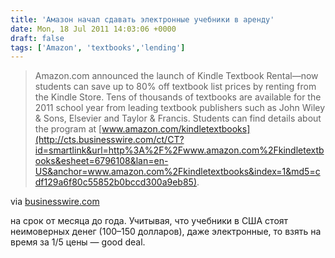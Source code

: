 ```yaml
---
title: 'Амазон начал сдавать электронные учебники в аренду'
date: Mon, 18 Jul 2011 14:03:06 +0000
draft: false
tags: ['Amazon', 'textbooks','lending']
---
```


> Amazon.com announced the launch of Kindle Textbook Rental—now students can save up to 80% off textbook list prices by renting from the Kindle Store. Tens of thousands of textbooks are available for the 2011 school year from leading textbook publishers such as John Wiley & Sons, Elsevier and Taylor & Francis. Students can find details about the program at [www.amazon.com/kindletextbooks](http://cts.businesswire.com/ct/CT?id=smartlink&url=http%3A%2F%2Fwww.amazon.com%2Fkindletextbooks&esheet=6796108&lan=en-US&anchor=www.amazon.com%2Fkindletextbooks&index=1&md5=cdf129a6f80c55852b0bccd300a9eb85).

via [businesswire.com](http://www.businesswire.com/news/home/20110718005937/en/Students-Save-80-Kindle-Textbook-Rental)

на срок от месяца до года. Учитывая, что учебники в США стоят неимоверных денег (100–150 долларов), даже электронные, то взять на время за 1/5 цены — good deal.